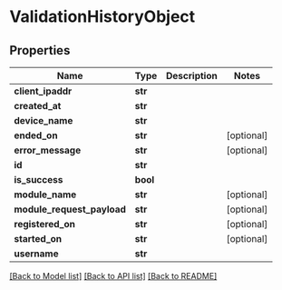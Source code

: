 # ValidationHistoryObject

## Properties
Name | Type | Description | Notes
------------ | ------------- | ------------- | -------------
**client_ipaddr** | **str** |  | 
**created_at** | **str** |  | 
**device_name** | **str** |  | 
**ended_on** | **str** |  | [optional] 
**error_message** | **str** |  | [optional] 
**id** | **str** |  | 
**is_success** | **bool** |  | 
**module_name** | **str** |  | [optional] 
**module_request_payload** | **str** |  | [optional] 
**registered_on** | **str** |  | [optional] 
**started_on** | **str** |  | [optional] 
**username** | **str** |  | 

[[Back to Model list]](../README.md#documentation-for-models) [[Back to API list]](../README.md#documentation-for-api-endpoints) [[Back to README]](../README.md)


